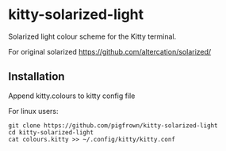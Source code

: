 # kitty-solarized-light

Solarized light colour scheme for the Kitty terminal.

For original solarized https://github.com/altercation/solarized/

## Installation

Append kitty.colours to kitty config file

For linux users:

```
git clone https://github.com/pigfrown/kitty-solarized-light
cd kitty-solarized-light
cat colours.kitty >> ~/.config/kitty/kitty.conf
```
